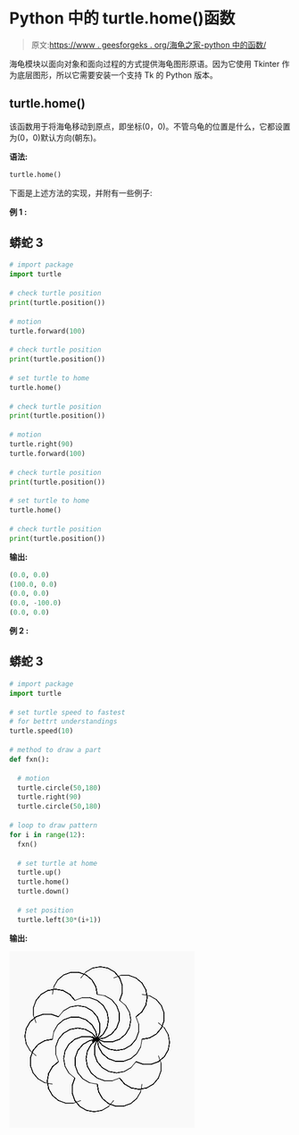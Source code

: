 # Python 中的 turtle.home()函数

> 原文:[https://www . geesforgeks . org/海龟之家-python 中的函数/](https://www.geeksforgeeks.org/turtle-home-function-in-python/)

海龟模块以面向对象和面向过程的方式提供海龟图形原语。因为它使用 Tkinter 作为底层图形，所以它需要安装一个支持 Tk 的 Python 版本。

## turtle.home()

该函数用于将海龟移动到原点，即坐标(0，0)。不管乌龟的位置是什么，它都设置为(0，0)默认方向(朝东)。

**语法:**

```py
turtle.home()

```

下面是上述方法的实现，并附有一些例子:

**例 1 :**

## 蟒蛇 3

```py
# import package
import turtle

# check turtle position
print(turtle.position())

# motion
turtle.forward(100)

# check turtle position
print(turtle.position())

# set turtle to home
turtle.home()

# check turtle position
print(turtle.position())

# motion
turtle.right(90)
turtle.forward(100)

# check turtle position
print(turtle.position())

# set turtle to home
turtle.home()

# check turtle position
print(turtle.position())
```

**输出:**

```py
(0.0, 0.0)
(100.0, 0.0)
(0.0, 0.0)
(0.0, -100.0)
(0.0, 0.0)

```

**例 2 :**

## 蟒蛇 3

```py
# import package
import turtle

# set turtle speed to fastest
# for bettrt understandings
turtle.speed(10)

# method to draw a part
def fxn():

  # motion
  turtle.circle(50,180)
  turtle.right(90)
  turtle.circle(50,180)

# loop to draw pattern
for i in range(12):
  fxn()

  # set turtle at home
  turtle.up()
  turtle.home()
  turtle.down()

  # set position
  turtle.left(30*(i+1))
```

**输出:**

![](img/79dafff6f43ec96ca437e9f0f457536c.png)